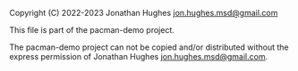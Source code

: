 Copyright (C) 2022-2023 Jonathan Hughes <jon.hughes.msd@gmail.com>

This file is part of the pacman-demo project.

The pacman-demo project can not be copied and/or distributed without the express
permission of Jonathan Hughes <jon.hughes.msd@gmail.com>.
